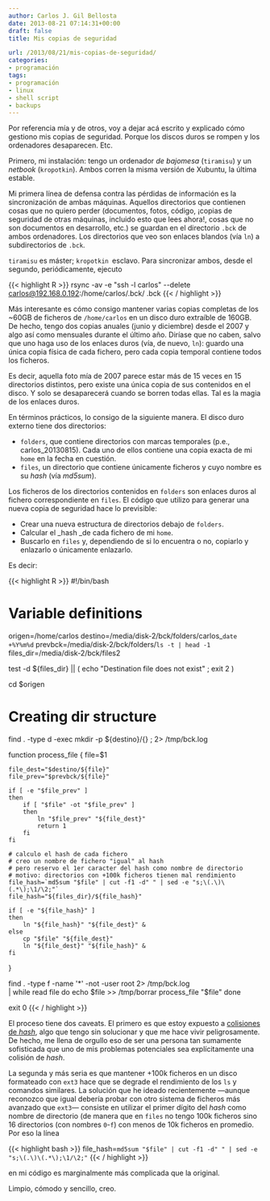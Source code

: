 ```yaml
---
author: Carlos J. Gil Bellosta
date: 2013-08-21 07:14:31+00:00
draft: false
title: Mis copias de seguridad

url: /2013/08/21/mis-copias-de-seguridad/
categories:
- programación
tags:
- programación
- linux
- shell script
- backups
---
```


Por referencia mía y de otros, voy a dejar acá escrito y explicado cómo gestiono mis copias de seguridad. Porque los discos duros se rompen y los ordenadores desaparecen. Etc.

Primero, mi instalación: tengo un ordenador _de bajomesa_ (`tiramisu`) y un _netbook_ (`kropotkin`). Ambos corren la misma versión de Xubuntu, la última estable.

Mi primera línea de defensa contra las pérdidas de información es la sincronización de ambas máquinas. Aquellos directorios que contienen cosas que no quiero perder (documentos, fotos, código, ¡copias de seguridad de otras máquinas, incluido esto que lees ahora!, cosas que no son documentos en desarrollo, etc.) se guardan en el directorio `.bck` de ambos ordenadores. Los directorios que veo son enlaces blandos (vía `ln`) a subdirectorios de `.bck`.

`tiramisu` es máster; `kropotkin `esclavo. Para sincronizar ambos, desde el segundo, periódicamente, ejecuto

{{< highlight R >}}
rsync -av -e "ssh -l carlos" --delete \
carlos@192.168.0.192:/home/carlos/.bck/ .bck
{{< / highlight >}}

Más interesante es cómo consigo mantener varias copias completas de los ~60GB de ficheros de `/home/carlos` en un disco duro extraíble de 160GB. De hecho, tengo dos copias anuales (junio y diciembre) desde el 2007 y algo así como mensuales durante el último año. Diríase que no caben, salvo que uno haga uso de los enlaces duros (vía, de nuevo, `ln`): guardo una única copia física de cada fichero, pero cada copia temporal contiene todos los ficheros.

Es decir, aquella foto mía de 2007 parece estar más de 15 veces en 15 directorios distintos, pero existe una única copia de sus contenidos en el disco. Y solo se desaparecerá cuando se borren todas ellas. Tal es la magia de los enlaces duros.

En términos prácticos, lo consigo de la siguiente manera. El disco duro externo tiene dos directorios:

* `folders`, que contiene directorios con marcas temporales (p.e., carlos_20130815). Cada uno de ellos contiene una copia exacta de mi `home` en la fecha en cuestión.
* `files`, un directorio que contiene únicamente ficheros y cuyo nombre es su _hash_ (vía _md5sum_).

Los ficheros de los directorios contenidos en `folders` son enlaces duros al fichero correspondiente en `files`. El código que utilizo para generar una nueva copia de seguridad hace lo previsible:

* Crear una nueva estructura de directorios debajo de `folders`.
* Calcular el _hash _de cada fichero de mi `home`.
* Buscarlo en `files` y, dependiendo de si lo encuentra o no, copiarlo y enlazarlo o únicamente enlazarlo.

Es decir:

{{< highlight R >}}
#!/bin/bash

# Variable definitions

origen=/home/carlos
destino=/media/disk-2/bck/folders/carlos_`date +%Y%m%d`
prevbck=/media/disk-2/bck/folders/`ls -t | head -1`
files_dir=/media/disk-2/bck/files2

test -d ${files_dir} || ( echo "Destination file does not exist" ; exit 2 )

cd $origen

# Creating dir structure
find . -type d -exec mkdir -p ${destino}/{} \; 2> /tmp/bck.log

function process_file {
    file=$1

    file_dest="$destino/${file}"
    file_prev="$prevbck/${file}"

    if [ -e "$file_prev" ]
    then
        if [ "$file" -ot "$file_prev" ]
        then
            ln "$file_prev" "${file_dest}"
            return 1
        fi
    fi

    # calculo el hash de cada fichero
    # creo un nombre de fichero "igual" al hash
    # pero reservo el 1er caracter del hash como nombre de directorio
    # motivo: directorios con +100k ficheros tienen mal rendimiento
    file_hash=`md5sum "$file" | cut -f1 -d" " | sed -e "s;\(.\)\(.*\);\1/\2;"`
    file_hash="${files_dir}/${file_hash}"

    if [ -e "${file_hash}" ]
    then
        ln "${file_hash}" "${file_dest}" &
    else
        cp "$file" "${file_dest}"
        ln "${file_dest}" "${file_hash}" &
    fi
}

find . -type f -name '*' -not -user root 2> /tmp/bck.log \
    | while read file
do
    echo $file >> /tmp/borrar
    process_file "$file"
done

exit 0
{{< / highlight >}}

El proceso tiene dos caveats. El primero es que estoy expuesto a [colisiones de _hash_](http://en.wikipedia.org/wiki/Collision_(computer_science)), algo que tengo sin solucionar y que me hace vivir peligrosamente. De hecho, me llena de orgullo eso de ser una persona tan sumamente sofisticada que uno de mis problemas potenciales sea explícitamente una colisión de _hash_.

La segunda y más seria es que mantener +100k ficheros en un disco formateado con `ext3` hace que se degrade el rendimiento de los `ls` y comandos similares. La solución que he ideado recientemente —aunque reconozco que igual debería probar con otro sistema de ficheros más avanzado que `ext3`— consiste en utilizar el primer dígito del _hash_ como nombre de directorio (de manera que en `files` no tengo 100k ficheros sino 16 directorios (con nombres `0`-`f`) con menos de 10k ficheros en promedio. Por eso la línea

{{< highlight bash >}}
file_hash=`md5sum "$file" | cut -f1 -d" " |
sed -e "s;\(.\)\(.*\);\1/\2;"`
{{< / highlight >}}

en mi código es marginalmente más complicada que la original.

Limpio, cómodo y sencillo, creo.
